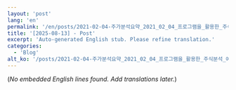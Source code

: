 ```yaml
---
layout: 'post'
lang: 'en'
permalink: '/en/posts/2021-02-04-주가분석요약_2021_02_04_프로그램을_활용한_주식분석_예상결과_08_56_53/'
title: '[2025-08-13] - Post'
excerpt: 'Auto-generated English stub. Please refine translation.'
categories:
  - 'Blog'
alt_ko: '/posts/2021-02-04-주가분석요약_2021_02_04_프로그램을_활용한_주식분석_예상결과_08_56_53/'
---
```


(*No embedded English lines found. Add translations later.*)
